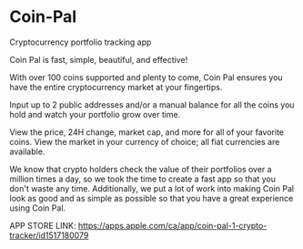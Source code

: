 # Coin-Pal
Cryptocurrency portfolio tracking app

Coin Pal is fast, simple, beautiful, and effective!


With over 100 coins supported and plenty to come, Coin Pal ensures you have the entire cryptocurrency market at your fingertips.


Input up to 2 public addresses and/or a manual balance for all the coins you hold and watch your portfolio grow over time.


View the price, 24H change, market cap, and more for all of your favorite coins. View the market in your currency of choice; all fiat currencies are available.


We know that crypto holders check the value of their portfolios over a million times a day, so we took the time to create a fast app so that you don't waste any time. Additionally, we put a lot of work into making Coin Pal look as good and as simple as possible so that you have a great experience using Coin Pal.


APP STORE LINK: https://apps.apple.com/ca/app/coin-pal-1-crypto-tracker/id1517180079

